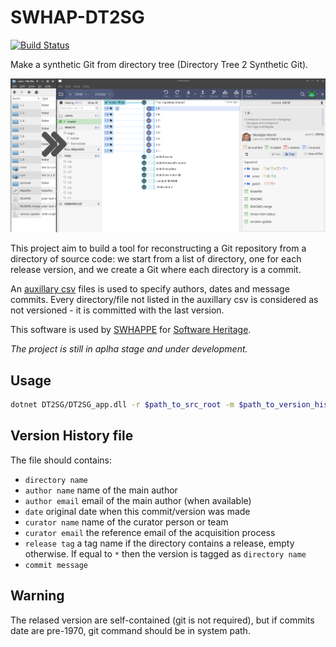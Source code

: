 # SWHAP-DT2SG

[![Build Status](https://travis-ci.com/Unipisa/SWHAP-DT2SG.svg?token=uYktkpxbywknDpAJce3c&branch=master)](https://travis-ci.com/Unipisa/SWHAP-DT2SG)

Make a synthetic Git from directory tree 
(Directory Tree 2 Synthetic Git).


![example](./ETC/screen_a.png)

This project aim to build a tool for reconstructing a Git repository from a directory of source code:
we start from a list of directory, one for each release version, and we create a Git where each directory is a commit.

An [auxillary csv](./metadata_emaple.csv) files is used to specify authors, dates and message commits.
Every directory/file not listed in the auxillary csv is considered as not versioned - it is committed with the last version.

This software is used by [SWHAPPE](https://github.com/Unipisa/SWHAPPE) for [Software Heritage](www.softwareheritage.org).

*The project is still in aplha stage and under development.*

## Usage

```bash
dotnet DT2SG/DT2SG_app.dll -r $path_to_src_root -m $path_to_version_history.csv
```
<!-- 
![example](./ETC/screen-commands.png)
 -->
## Version History file

The file should contains:

* `directory name`
* `author name` 		name of the main author
* `author email` 		email of the main author (when available)
* `date` 			original date when this commit/version was made
* `curator name` 		name of the curator person or team
* `curator email` 		the reference email of the acquisition process
*  `release tag` 		a tag name if the directory contains a release,	empty otherwise. If equal to `*` then the version is tagged as `directory name`
* `commit message`	


## Warning

The relased version are self-contained (git is not required), but if commits date are pre-1970, git command should be in system path.
